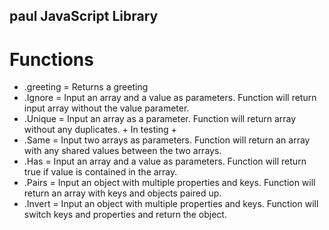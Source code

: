 ## paul JavaScript Library

# Functions
* .greeting = Returns a greeting
* .Ignore = Input an array and a value as parameters. Function will return input array without the value parameter.
* .Unique = Input an array as a parameter. Function will return array without any duplicates. + In testing +
* .Same = Input two arrays as parameters. Function will return an array with any shared values between the two arrays.
* .Has = Input an array and a value as parameters. Function will return true if value is contained in the array.
* .Pairs = Input an object with multiple properties and keys. Function will return an array with keys and objects paired up.
* .Invert = Input an object with multiple properties and keys. Function will switch keys and properties and return the object.
